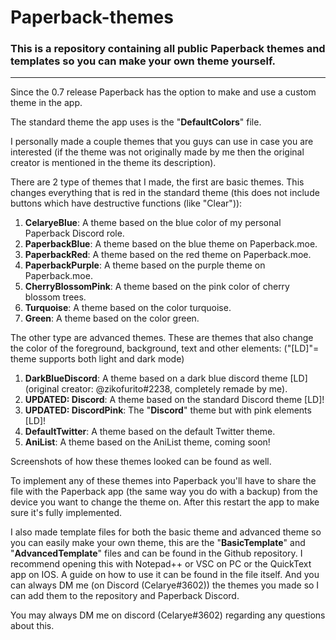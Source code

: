 # Paperback-themes
### This is a repository containing all public Paperback themes and templates so you can make your own theme yourself.

---

Since the 0.7 release Paperback has the option to make and use a custom theme in the app.

The standard theme the app uses is the "**DefaultColors**" file.

I personally made a couple themes that you guys can use in case you are interested (if the theme was not originally made by me then the original creator is mentioned in the theme its description).

There are 2 type of themes that I made, the first are basic themes.
This changes everything that is red in the standard theme (this does not include buttons which have destructive functions (like "Clear")):

1) **CelaryeBlue**: A theme based on the blue color of my personal Paperback Discord role.
2) **PaperbackBlue**: A theme based on the blue theme on Paperback.moe.
3) **PaperbackRed**: A theme based on the red theme on Paperback.moe.
4) **PaperbackPurple**: A theme based on the purple theme on Paperback.moe.
5) **CherryBlossomPink**: A theme based on the pink color of cherry blossom trees.
6) **Turquoise**: A theme based on the color turquoise.
7) **Green**: A theme based on the color green.

The other type are advanced themes.
These are themes that also change the color of the foreground, background, text and other elements:
("[LD]"= theme supports both light and dark mode)

1) **DarkBlueDiscord**: A theme based on a dark blue discord theme [LD] (original creator: @zikofurito#2238, completely remade by me).
2) **UPDATED: Discord**: A theme based on the standard Discord theme [LD]!
3) **UPDATED: DiscordPink**: The "**Discord**" theme but with pink elements [LD]!
4) **DefaultTwitter**: A theme based on the default Twitter theme.
5) **AniList**: A theme based on the AniList theme, coming soon!

Screenshots of how these themes looked can be found as well.

To implement any of these themes into Paperback you'll have to share the file with the Paperback app (the same way you do with a backup) from the device you want to change the theme on. After this restart the app to make sure it's fully implemented.

I also made template files for both the basic theme and advanced theme so you can easily make your own theme, this are the "**BasicTemplate**" and "**AdvancedTemplate**" files and can be found in the Github repository. I recommend opening this with Notepad++ or VSC on PC or the QuickText app on IOS. A guide on how to use it can be found in the file itself. And you can always DM me (on Discord (Celarye#3602)) the themes you made so I can add them to the repository and Paperback Discord.

You may always DM me on discord (Celarye#3602) regarding any questions about this.